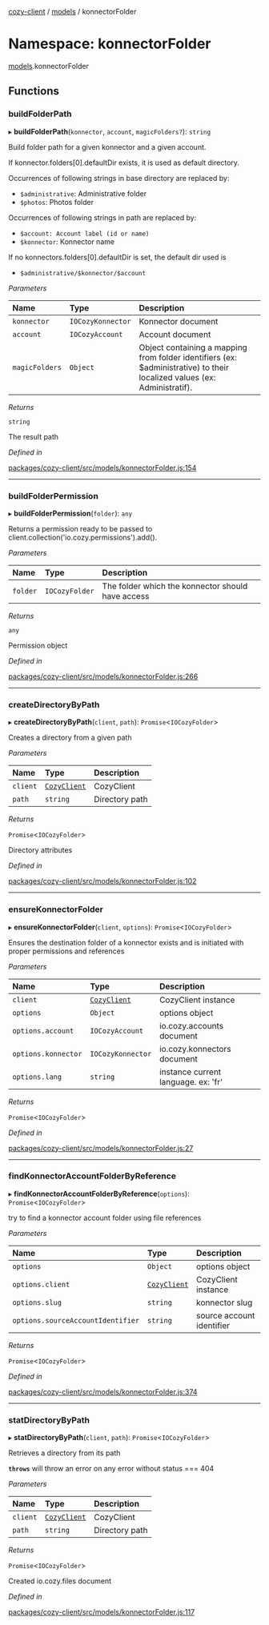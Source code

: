 [cozy-client](../README.md) / [models](models.md) / konnectorFolder

# Namespace: konnectorFolder

[models](models.md).konnectorFolder

## Functions

### buildFolderPath

▸ **buildFolderPath**(`konnector`, `account`, `magicFolders?`): `string`

Build folder path for a given konnector and a given account.

If konnector.folders\[0].defaultDir exists, it is used as default directory.

Occurrences of following strings in base directory are replaced by:

*   `$administrative`: Administrative folder
*   `$photos`: Photos folder

Occurrences of following strings in path are replaced by:

*   `$account: Account label (id or name)`
*   `$konnector`: Konnector name

If no konnectors.folders\[0].defaultDir is set, the default dir used is

*   `$administrative/$konnector/$account`

*Parameters*

| Name | Type | Description |
| :------ | :------ | :------ |
| `konnector` | `IOCozyKonnector` | Konnector document |
| `account` | `IOCozyAccount` | Account document |
| `magicFolders` | `Object` | Object containing a mapping from folder identifiers (ex: $administrative) to their localized values (ex: Administratif). |

*Returns*

`string`

The result path

*Defined in*

[packages/cozy-client/src/models/konnectorFolder.js:154](https://github.com/cozy/cozy-client/blob/master/packages/cozy-client/src/models/konnectorFolder.js#L154)

***

### buildFolderPermission

▸ **buildFolderPermission**(`folder`): `any`

Returns a permission ready to be passed to
client.collection('io.cozy.permissions').add().

*Parameters*

| Name | Type | Description |
| :------ | :------ | :------ |
| `folder` | `IOCozyFolder` | The folder which the konnector should have access |

*Returns*

`any`

Permission object

*Defined in*

[packages/cozy-client/src/models/konnectorFolder.js:266](https://github.com/cozy/cozy-client/blob/master/packages/cozy-client/src/models/konnectorFolder.js#L266)

***

### createDirectoryByPath

▸ **createDirectoryByPath**(`client`, `path`): `Promise`<`IOCozyFolder`>

Creates a directory from a given path

*Parameters*

| Name | Type | Description |
| :------ | :------ | :------ |
| `client` | [`CozyClient`](../classes/CozyClient.md) | CozyClient |
| `path` | `string` | Directory path |

*Returns*

`Promise`<`IOCozyFolder`>

Directory attributes

*Defined in*

[packages/cozy-client/src/models/konnectorFolder.js:102](https://github.com/cozy/cozy-client/blob/master/packages/cozy-client/src/models/konnectorFolder.js#L102)

***

### ensureKonnectorFolder

▸ **ensureKonnectorFolder**(`client`, `options`): `Promise`<`IOCozyFolder`>

Ensures the destination folder of a konnector exists and is initiated with proper permissions and references

*Parameters*

| Name | Type | Description |
| :------ | :------ | :------ |
| `client` | [`CozyClient`](../classes/CozyClient.md) | CozyClient instance |
| `options` | `Object` | options object |
| `options.account` | `IOCozyAccount` | io.cozy.accounts document |
| `options.konnector` | `IOCozyKonnector` | io.cozy.konnectors document |
| `options.lang` | `string` | instance current language. ex: 'fr' |

*Returns*

`Promise`<`IOCozyFolder`>

*Defined in*

[packages/cozy-client/src/models/konnectorFolder.js:27](https://github.com/cozy/cozy-client/blob/master/packages/cozy-client/src/models/konnectorFolder.js#L27)

***

### findKonnectorAccountFolderByReference

▸ **findKonnectorAccountFolderByReference**(`options`): `Promise`<`IOCozyFolder`>

try to find a konnector account folder using file references

*Parameters*

| Name | Type | Description |
| :------ | :------ | :------ |
| `options` | `Object` | options object |
| `options.client` | [`CozyClient`](../classes/CozyClient.md) | CozyClient instance |
| `options.slug` | `string` | konnector slug |
| `options.sourceAccountIdentifier` | `string` | source account identifier |

*Returns*

`Promise`<`IOCozyFolder`>

*Defined in*

[packages/cozy-client/src/models/konnectorFolder.js:374](https://github.com/cozy/cozy-client/blob/master/packages/cozy-client/src/models/konnectorFolder.js#L374)

***

### statDirectoryByPath

▸ **statDirectoryByPath**(`client`, `path`): `Promise`<`IOCozyFolder`>

Retrieves a directory from its path

**`throws`** will throw an error on any error without status === 404

*Parameters*

| Name | Type | Description |
| :------ | :------ | :------ |
| `client` | [`CozyClient`](../classes/CozyClient.md) | CozyClient |
| `path` | `string` | Directory path |

*Returns*

`Promise`<`IOCozyFolder`>

Created io.cozy.files document

*Defined in*

[packages/cozy-client/src/models/konnectorFolder.js:117](https://github.com/cozy/cozy-client/blob/master/packages/cozy-client/src/models/konnectorFolder.js#L117)

